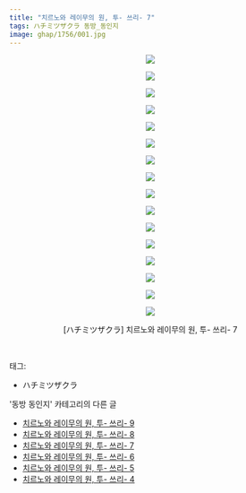 ```yaml
---
title: "치르노와 레이무의 원, 투- 쓰리- 7"
tags: ハチミツザクラ 동방_동인지
image: ghap/1756/001.jpg
---
```

<div class="article">
<p style="text-align: center; clear: none; float: none;"><img src="{{ site.nasurl }}/ghap/1756/001.jpg"/></p>
<p style="text-align: center; clear: none; float: none;"><img src="{{ site.nasurl }}/ghap/1756/002.jpg"/></p>
<p style="text-align: center; clear: none; float: none;"><img src="{{ site.nasurl }}/ghap/1756/003.jpg"/></p>
<p style="text-align: center; clear: none; float: none;"><img src="{{ site.nasurl }}/ghap/1756/004.jpg"/></p>
<p style="text-align: center; clear: none; float: none;"><img src="{{ site.nasurl }}/ghap/1756/005.jpg"/></p>
<p style="text-align: center; clear: none; float: none;"><img src="{{ site.nasurl }}/ghap/1756/006.jpg"/></p>
<p style="text-align: center; clear: none; float: none;"><img src="{{ site.nasurl }}/ghap/1756/007.jpg"/></p>
<p style="text-align: center; clear: none; float: none;"><img src="{{ site.nasurl }}/ghap/1756/008.jpg"/></p>
<p style="text-align: center; clear: none; float: none;"><img src="{{ site.nasurl }}/ghap/1756/009.jpg"/></p>
<p style="text-align: center; clear: none; float: none;"><img src="{{ site.nasurl }}/ghap/1756/010.jpg"/></p>
<p style="text-align: center; clear: none; float: none;"><img src="{{ site.nasurl }}/ghap/1756/011.jpg"/></p>
<p style="text-align: center; clear: none; float: none;"><img src="{{ site.nasurl }}/ghap/1756/012.jpg"/></p>
<p style="text-align: center; clear: none; float: none;"><img src="{{ site.nasurl }}/ghap/1756/013.jpg"/></p>
<p style="text-align: center; clear: none; float: none;"><img src="{{ site.nasurl }}/ghap/1756/014.jpg"/></p>
<p style="text-align: center; clear: none; float: none;"><img src="{{ site.nasurl }}/ghap/1756/015.jpg"/></p>
<p style="text-align: center; clear: none; float: none;"><img src="{{ site.nasurl }}/ghap/1756/016.jpg"/></p>
<p style="text-align: center; clear: none; float: none;">[ハチミツザクラ] 치르노와 레이무의 원, 투- 쓰리- 7</p>
<p><br/></p>
</div><div class="tagTrail">
<p>태그: </p>
<ul>
<li>ハチミツザクラ</li>
</ul>
</div><div class="another">
<p>'동방 동인지' 카테고리의 다른 글</p>
<ul>
<li><a href="/2016-08-21-ghap_1758">치르노와 레이무의 원, 투- 쓰리- 9</a></li>
<li><a href="/2016-08-21-ghap_1757">치르노와 레이무의 원, 투- 쓰리- 8</a></li>
<li><a href="/2016-08-21-ghap_1756">치르노와 레이무의 원, 투- 쓰리- 7</a></li>
<li><a href="/2016-08-21-ghap_1755">치르노와 레이무의 원, 투- 쓰리- 6</a></li>
<li><a href="/2016-08-21-ghap_1754">치르노와 레이무의 원, 투- 쓰리- 5</a></li>
<li><a href="/2016-08-21-ghap_1753">치르노와 레이무의 원, 투- 쓰리- 4</a></li>
</ul>
</div><div class="cb_module cb_fluid">
<div class="cb_wrt cb_profile">
</div><!-- commentList close -->
</div>